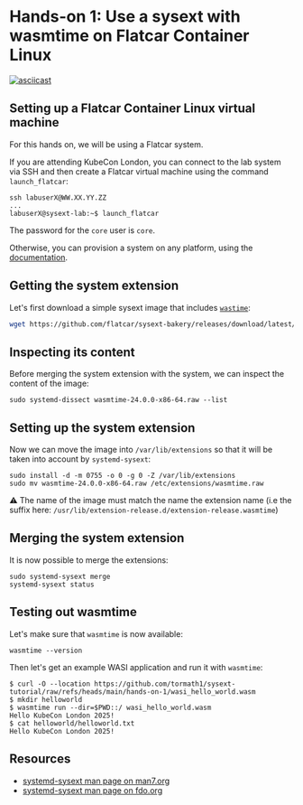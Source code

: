 # Hands-on 1: Use a sysext with wasmtime on Flatcar Container Linux

[![asciicast](https://asciinema.org/a/706911.svg)](https://asciinema.org/a/706911)

## Setting up a Flatcar Container Linux virtual machine

For this hands on, we will be using a Flatcar system.

If you are attending KubeCon London, you can connect to the lab system via SSH
and then create a Flatcar virtual machine using the command `launch_flatcar`:

```
ssh labuserX@WW.XX.YY.ZZ
...
labuserX@sysext-lab:~$ launch_flatcar
```

The password for the `core` user is `core`.

Otherwise, you can provision a system on any platform, using the
[documentation](https://www.flatcar.org/docs/latest/installing/).

## Getting the system extension

Let's first download a simple sysext image that includes
[`wastime`](https://wasmtime.dev/):

```bash
wget https://github.com/flatcar/sysext-bakery/releases/download/latest/wasmtime-24.0.0-x86-64.raw
```

## Inspecting its content

Before merging the system extension with the system, we can inspect the content
of the image:

```
sudo systemd-dissect wasmtime-24.0.0-x86-64.raw --list
```

## Setting up the system extension

Now we can move the image into `/var/lib/extensions` so that it will be taken
into account by `systemd-sysext`:

```
sudo install -d -m 0755 -o 0 -g 0 -Z /var/lib/extensions
sudo mv wasmtime-24.0.0-x86-64.raw /etc/extensions/wasmtime.raw
```

:warning: The name of the image must match the name the extension name (i.e the
suffix here: `/usr/lib/extension-release.d/extension-release.wasmtime`)

## Merging the system extension

It is now possible to merge the extensions:

```
sudo systemd-sysext merge
systemd-sysext status
```

## Testing out wasmtime

Let's make sure that `wasmtime` is now available:

```
wasmtime --version
```

Then let's get an example WASI application and run it with `wasmtime`:

```
$ curl -O --location https://github.com/tormath1/sysext-tutorial/raw/refs/heads/main/hands-on-1/wasi_hello_world.wasm
$ mkdir helloworld
$ wasmtime run --dir=$PWD::/ wasi_hello_world.wasm
Hello KubeCon London 2025!
$ cat helloworld/helloworld.txt
Hello KubeCon London 2025!
```

## Resources

* [systemd-sysext man page on man7.org](https://man7.org/linux/man-pages/man8/systemd-sysext.8.html)
* [systemd-sysext man page on fdo.org](https://www.freedesktop.org/software/systemd/man/latest/systemd-sysext.html)
